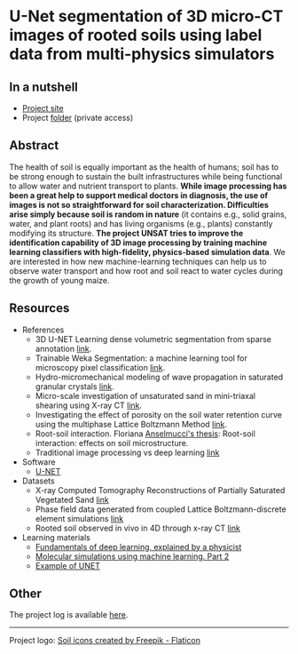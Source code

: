 # U-Net segmentation of 3D micro-CT images of rooted soils using label data from multi-physics simulators


## In a nutshell

- [Project site](https://research-software-directory.org/projects/unsat)
- Project [folder](https://nlesc.sharepoint.com/sites/all/Shared%20Documents/Forms/AllItems.aspx?FolderCTID=0x012000CCE69989D256F742A5691034FA2C9033&id=%2Fsites%2Fall%2FShared%20Documents%2FProjectportfolio%2FProjects%2F27022S25%20U%2DNet%20segmentation%20of%203D%20micro%2DCT%20images%20of%20rooted%20soils%20using%20label%20data%20from%20multi%2Dphysics%20simulators&viewid=8c7214e3%2Ddfc5%2D4ffa%2Dac92%2D421aab48d30f) (private access)

## Abstract

The health of soil is equally important as the health of humans; soil has to be strong enough to sustain the  built infrastructures while being functional to allow water and nutrient transport to plants. **While image processing has been a great help to support medical doctors in diagnosis, the use of images is not so straightforward for soil characterization. Difficulties arise simply because soil is random in nature** (it contains e.g., solid grains, water, and plant roots) and has living organisms (e.g., plants) constantly modifying its structure. **The project UNSAT tries to improve the identification capability of 3D image processing by training machine learning classifiers with high-fidelity, physics-based simulation data**. We are interested in how new machine-learning techniques can help us to observe water transport and how root and soil react to water cycles during the growth of young maize.

## Resources

- References
	- 3D U-NET Learning dense volumetric segmentation from sparse annotation [link](https://arxiv.org/abs/1606.06650).
	- Trainable Weka Segmentation: a machine learning tool for microscopy pixel classification [link](10.1093/bioinformatics/btx180).
	- Hydro-micromechanical modeling of wave propagation in saturated granular crystals [link](https://onlinelibrary.wiley.com/doi/10.1002/nag.2920).
	- Micro-scale investigation of unsaturated sand in mini-triaxal shearing using X-ray CT [link](https://doi.org/10.1680/jgele.18.00214).
	- Investigating the effect of porosity on the soil water retention curve using the multiphase Lattice Boltzmann Method [link](https://doi.org/10.1051/epjconf/202124909007).
	- Root-soil interaction. Floriana [Anselmucci's thesis](https://research.utwente.nl/files/282568772/ANSELMUCCI_2020_archivage.pdf): Root-soil interaction: effects on soil microstructure.
	- Traditional image processing vs deep learning [link](https://www.imveurope.com/sites/default/files/content/white-paper/pdfs/HCL_IMVE_WP-ImageProcessing_vs_DL.pdf)
- Software
	- [U-NET](https://lmb.informatik.uni-freiburg.de/people/ronneber/u-net/)
- Datasets
	- X-ray Computed Tomography Reconstructions of Partially Saturated  Vegetated Sand [link](https://doi.org/10.4121/21294510.v1)
	- Phase field data generated from coupled Lattice Boltzmann-discrete element simulations [link](https://doi.org/10.4121/21272874)
	- Rooted soil observed in vivo in 4D through x-ray CT [link](https://github.com/FloAns/Rooted_Soil-Tomograph_Image-Processing)
- Learning materials
	- [Fundamentals of deep learning, explained by a physicist](http://neuralnetworksanddeeplearning.com/)
	- [Molecular simulations using machine learning. Part 2](https://medium.com/escience-center/molecular-simulations-using-machine-learning-part-2-1d647acd242c)
	- [Example of UNET](https://keras.io/examples/vision/oxford_pets_image_segmentation/)

## Other

The project log is available [here](https://github.com/UNSAT3D/.github/blob/main/profile/log.md).

---
Project logo: <a href="https://www.flaticon.com/free-icons/soil" title="soil icons">Soil icons created by Freepik - Flaticon</a>
